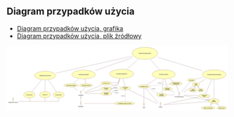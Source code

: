 ## Diagram przypadków użycia

- [Diagram przypadków użycia, grafika](https://github.com/rszczers/Indeks/raw/master/UCD/ucd.jpeg)
- [Diagram przypadków użycia, plik źródłowy](https://github.com/rszczers/Indeks/raw/master/UCD/ucd.uml)

![DFD](./ucd.jpeg)
